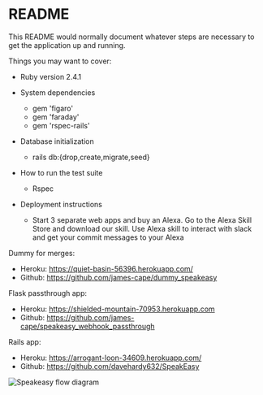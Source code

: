 # README

This README would normally document whatever steps are necessary to get the
application up and running.

Things you may want to cover:

* Ruby version
  2.4.1
  
* System dependencies
  - gem 'figaro'
  - gem 'faraday'
  - gem 'rspec-rails'
  
* Database initialization
  - rails db:{drop,create,migrate,seed}
  
* How to run the test suite
  - Rspec
  
* Deployment instructions
  - Start 3 separate web apps and buy an Alexa. Go to the Alexa Skill Store and download our skill. Use Alexa skill to interact with slack and get your commit messages to your Alexa
  
Dummy for merges:
* Heroku: https://quiet-basin-56396.herokuapp.com/
* Github: https://github.com/james-cape/dummy_speakeasy

Flask passthrough app:
* Heroku: https://shielded-mountain-70953.herokuapp.com
* Github: https://github.com/james-cape/speakeasy_webhook_passthrough

Rails app: 
* Heroku: https://arrogant-loon-34609.herokuapp.com/
* Github: https://github.com/davehardy632/SpeakEasy

![Speakeasy flow diagram](https://arrogant-loon-34609.herokuapp.com/assets/welcome/flow.png)
